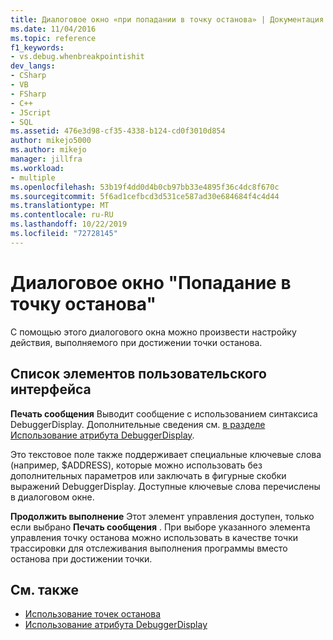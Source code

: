 ```yaml
---
title: Диалоговое окно «при попадании в точку останова» | Документация Майкрософт
ms.date: 11/04/2016
ms.topic: reference
f1_keywords:
- vs.debug.whenbreakpointishit
dev_langs:
- CSharp
- VB
- FSharp
- C++
- JScript
- SQL
ms.assetid: 476e3d98-cf35-4338-b124-cd0f3010d854
author: mikejo5000
ms.author: mikejo
manager: jillfra
ms.workload:
- multiple
ms.openlocfilehash: 53b19f4dd0d4b0cb97bb33e4895f36c4dc8f670c
ms.sourcegitcommit: 5f6ad1cefbcd3d531ce587ad30e684684f4c4d44
ms.translationtype: MT
ms.contentlocale: ru-RU
ms.lasthandoff: 10/22/2019
ms.locfileid: "72728145"
---
```

# <a name="when-breakpoint-is-hit-dialog-box"></a>Диалоговое окно "Попадание в точку останова"
С помощью этого диалогового окна можно произвести настройку действия, выполняемого при достижении точки останова.

## <a name="uielement-list"></a>Список элементов пользовательского интерфейса
 **Печать сообщения** Выводит сообщение с использованием синтаксиса DebuggerDisplay. Дополнительные сведения см. [в разделе Использование атрибута DebuggerDisplay](../debugger/using-the-debuggerdisplay-attribute.md).

 Это текстовое поле также поддерживает специальные ключевые слова (например, $ADDRESS), которые можно использовать без дополнительных параметров или заключать в фигурные скобки выражений DebuggerDisplay. Доступные ключевые слова перечислены в диалоговом окне.

 **Продолжить выполнение** Этот элемент управления доступен, только если выбрано **Печать сообщения** . При выборе указанного элемента управления точку останова можно использовать в качестве точки трассировки для отслеживания выполнения программы вместо останова при достижении точки.

## <a name="see-also"></a>См. также
- [Использование точек останова](../debugger/using-breakpoints.md)
- [Использование атрибута DebuggerDisplay](../debugger/using-the-debuggerdisplay-attribute.md)